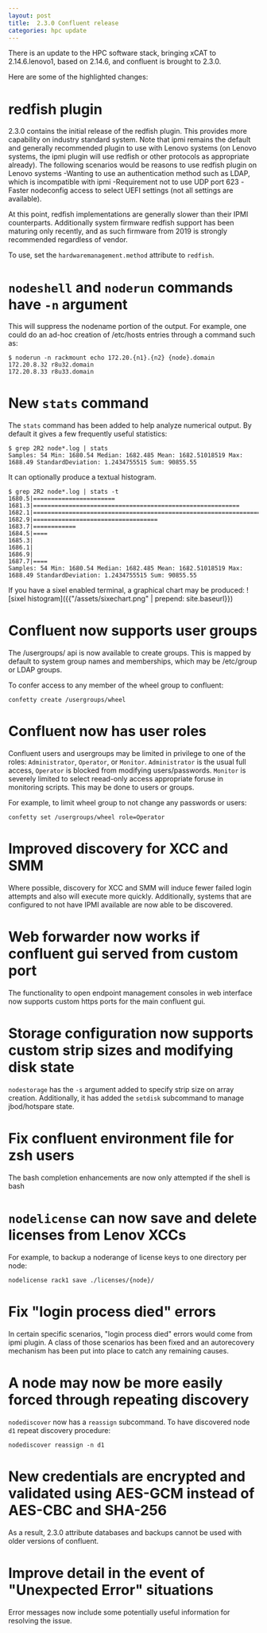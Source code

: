 ```yaml
---
layout: post
title:  2.3.0 Confluent release
categories: hpc update
---
```


There is an update to the HPC software stack, bringing xCAT to 2.14.6.lenovo1, based on 2.14.6,
and confluent is brought to 2.3.0.

Here are some of the highlighted changes:

# redfish plugin

2.3.0 contains the initial release of the redfish plugin.  This provides more capability on industry standard system.  Note that ipmi remains the default and generally
recommended plugin to use with Lenovo systems (on Lenovo systems, the ipmi plugin will use redfish or other protocols as appropriate already).  The following scenarios would be reasons to use redfish plugin on Lenovo systems
-Wanting to use an authentication method such as LDAP, which is incompatible with ipmi
-Requirement not to use UDP port 623
-Faster nodeconfig access to select UEFI settings (not all settings are available).

At this point, redfish implementations are generally slower than their IPMI counterparts.  Additionally system firmware redfish support has been maturing only recently, and as such firmware from 2019 is strongly recommended regardless of vendor.

To use, set the `hardwaremanagement.method` attribute to `redfish`.

# `nodeshell` and `noderun` commands have `-n` argument

This will suppress the nodename portion of the output.  For example, one could do
an ad-hoc creation of /etc/hosts entries through a command such as:
```
$ noderun -n rackmount echo 172.20.{n1}.{n2} {node}.domain
172.20.8.32 r8u32.domain
172.20.8.33 r8u33.domain
```

# New `stats` command

The `stats` command has been added to help analyze numerical output.
By default it gives a few frequently useful statistics:
```
$ grep 2R2 node*.log | stats
Samples: 54 Min: 1680.54 Median: 1682.485 Mean: 1682.51018519 Max: 1688.49 StandardDeviation: 1.2434755515 Sum: 90855.55
```

It can optionally produce a textual histogram.
```
$ grep 2R2 node*.log | stats -t
1680.5|=======================
1681.3|==========================================================
1682.1|=========================================================================
1682.9|===================================
1683.7|============
1684.5|====
1685.3|
1686.1|
1686.9|
1687.7|====
Samples: 54 Min: 1680.54 Median: 1682.485 Mean: 1682.51018519 Max: 1688.49 StandardDeviation: 1.2434755515 Sum: 90855.55
```

If you have a sixel enabled terminal, a graphical chart may be produced:
![sixel histogram]({{"/assets/sixechart.png" | prepend: site.baseurl}})

# Confluent now supports user groups

The /usergroups/ api is now available to create groups.  This is mapped by default
to system group names and memberships, which may be /etc/group or LDAP groups.


To confer access to any member of the wheel group to confluent:
```
confetty create /usergroups/wheel
```

# Confluent now has user roles

Confluent users and usergroups may be limited in privilege to one of the roles:
`Administrator`, `Operator`, or `Monitor`.
`Administrator` is the usual full access, `Operator` is blocked from modifying users/passwords.  `Monitor` is severely limited to select reead-only access appropriate foruse in monitoring scripts.  This may be done to users or groups.

For example, to limit wheel group to not change any passwords or users:

```
confetty set /usergroups/wheel role=Operator
```

# Improved discovery for XCC and SMM

Where possible, discovery for XCC and SMM will induce fewer failed login attempts and
also will execute more quickly.  Additionally, systems that are configured to not
have IPMI available are now able to be discovered.

# Web forwarder now works if confluent gui served from custom port

The functionality to open endpoint management consoles in web interface now supports custom https ports for the main confluent gui.

# Storage configuration now supports custom strip sizes and modifying disk state

`nodestorage` has the `-s` argument added to specify strip size on array creation.  Additionally, it has added the `setdisk` subcommand to manage jbod/hotspare state.

# Fix confluent environment file for zsh users

The bash completion enhancements are now only attempted if the shell is bash

# `nodelicense` can now save and delete licenses from Lenov XCCs

For example, to backup a noderange of license keys to one directory per node:
```
nodelicense rack1 save ./licenses/{node}/
```

# Fix "login process died" errors

In certain specific scenarios, "login process died" errors would come from ipmi
plugin.  A class of those scenarios has been fixed and an autorecovery mechanism
has been put into place to catch any remaining causes.

# A node may now be more easily forced through repeating discovery

`nodediscover` now has a `reassign` subcommand.  To have discovered node `d1` repeat discovery procedure:
```
nodediscover reassign -n d1
```

# New credentials are encrypted and validated using AES-GCM instead of AES-CBC and SHA-256

As a result, 2.3.0 attribute databases and backups cannot be used with older versions of confluent.

# Improve detail in the event of "Unexpected Error" situations

Error messages now include some potentially useful information for resolving the issue.
